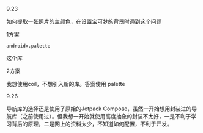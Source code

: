 9.23

如何提取一张照片的主颜色，在设置宝可梦的背景时遇到这个问题

1方案

```
androidx.palette
```

这个库

2方案

我想使用coil，不想引入新的库。答案使用 palette



9.26

导航库的选择还是使用了原始的Jetpack Compose，虽然一开始想用封装过的导航库（之前使用过）。但我想一开始就使用高度抽象的封装不太好，一是不利于学习背后的原理，二是网上的资料太少，不知道如何配置，不利于开发。



